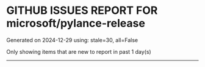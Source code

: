 
# GITHUB ISSUES REPORT FOR microsoft/pylance-release


Generated on 2024-12-29 using: stale=30, all=False


Only showing items that are new to report in past 1 day(s)


---




















